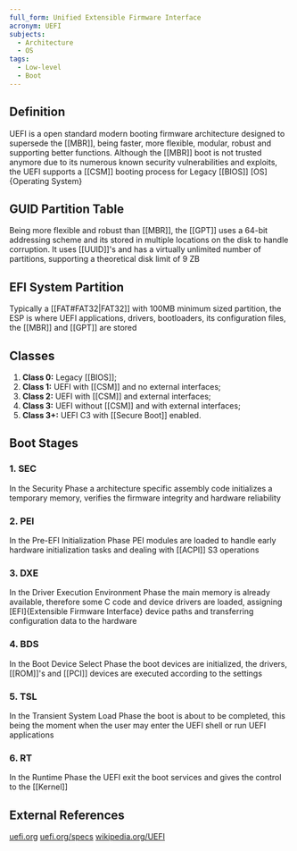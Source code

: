 ```yaml
---
full_form: Unified Extensible Firmware Interface
acronym: UEFI
subjects:
  - Architecture
  - OS
tags:
  - Low-level
  - Boot
---
```


## Definition
UEFI is a open standard modern booting firmware architecture designed to supersede the [[MBR]], being faster, more flexible, modular, robust and supporting better functions. Although the [[MBR]] boot is not trusted anymore due to its numerous known security vulnerabilities and exploits, the UEFI supports a [[CSM]] booting process for Legacy [[BIOS]] [OS]{Operating System}

## GUID Partition Table
Being more flexible and robust than [[MBR]], the [[GPT]] uses a 64-bit addressing scheme and its stored in multiple locations on the disk to handle corruption. It uses [[UUID]]'s and has a virtually unlimited number of partitions, supporting a theoretical disk limit of 9 ZB

## EFI System Partition
Typically a [[FAT#FAT32|FAT32]] with 100MB minimum sized partition, the ESP is where UEFI applications, drivers, bootloaders, its configuration files, the [[MBR]] and [[GPT]] are stored

## Classes
1. **Class 0:** Legacy [[BIOS]];
2. **Class 1:** UEFI with [[CSM]] and no external interfaces;
3. **Class 2:** UEFI with [[CSM]] and external interfaces;
4. **Class 3:** UEFI without [[CSM]] and with external interfaces;
5. **Class 3+:** UEFI C3 with [[Secure Boot]] enabled.

## Boot Stages
### 1. SEC
In the Security Phase a architecture specific assembly code initializes a temporary memory, verifies the firmware integrity and hardware reliability

### 2. PEI
In the Pre-EFI Initialization Phase PEI modules are loaded to handle early hardware initialization tasks and dealing with [[ACPI]] S3 operations

### 3. DXE
In the Driver Execution Environment Phase the main memory is already available, therefore some C code and device drivers are loaded, assigning [EFI]{Extensible Firmware Interface} device paths and transferring configuration data to the hardware

### 4. BDS
In the Boot Device Select Phase the boot devices are initialized, the drivers, [[ROM]]'s and [[PCI]] devices are executed according to the settings

### 5. TSL
In the Transient System Load Phase the boot is about to be completed, this being the moment when the user may enter the UEFI shell or run UEFI applications

### 6. RT
In the Runtime Phase the UEFI exit the boot services and gives the control to the [[Kernel]]

## External References
[uefi.org](https://uefi.org/)
[uefi.org/specs](https://uefi.org/specs/UEFI/2.10/index.html)
[wikipedia.org/UEFI](https://en.wikipedia.org/wiki/UEFI)
